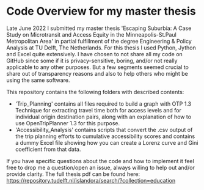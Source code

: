 # Code Overview for my master thesis

Late June 2022 I submitted my master thesis 'Escaping Suburbia: A Case Study on Microtransit and Access Equity in the Minneapolis-St.Paul Metropolitan Area' in partial fulfillment of the degree Engineering & Policy Analysis at TU Delft, The Netherlands. For this thesis I used Python, Jython and Excel quite extensively. I have chosen to not share all my code on GitHub since some if it is privacy-sensitive, boring, and/or not really applicable to any other purposes. But a few segments seemed crucial to share out of transparency reasons and also to help others who might be using the same software. 

This repository contains the following folders with described contents: 
* 'Trip_Planning' contains all files required to build a graph with OTP 1.3 Technique for extracting travel time both for access levels and for individual origin destination pairs, along with an explanation of how to use OpenTripPlanner 1.3 for this purpose. 
* 'Accessibility_Analysis' contains scripts that convert the .csv output of the trip planning efforts to cumulative accessibility scores and contains a dummy Excel file showing how you can create a Lorenz curve and Gini coefficient from that data. 

If you have specific questions about the code and how to implement it feel free to drop me a question/open an issue, always willing to help out and/or provide clarity. The full thesis pdf can be found here: https://repository.tudelft.nl/islandora/search/?collection=education 
